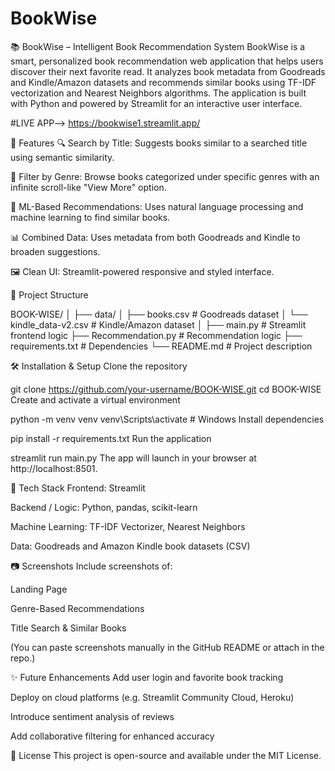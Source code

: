 # BookWise

📚 BookWise – Intelligent Book Recommendation System
BookWise is a smart, personalized book recommendation web application that helps users discover their next favorite read. It analyzes book metadata from Goodreads and Kindle/Amazon datasets and recommends similar books using TF-IDF vectorization and Nearest Neighbors algorithms. The application is built with Python and powered by Streamlit for an interactive user interface.

#LIVE APP--> https://bookwise1.streamlit.app/

🚀 Features
🔍 Search by Title: Suggests books similar to a searched title using semantic similarity.

🎨 Filter by Genre: Browse books categorized under specific genres with an infinite scroll-like "View More" option.

🤖 ML-Based Recommendations: Uses natural language processing and machine learning to find similar books.

📊 Combined Data: Uses metadata from both Goodreads and Kindle to broaden suggestions.

🖼️ Clean UI: Streamlit-powered responsive and styled interface.

📁 Project Structure

BOOK-WISE/
│
├── data/
│   ├── books.csv                  # Goodreads dataset
│   └── kindle_data-v2.csv         # Kindle/Amazon dataset
│
├── main.py                        # Streamlit frontend logic
├── Recommendation.py             # Recommendation logic
├── requirements.txt              # Dependencies
└── README.md                     # Project description

🛠️ Installation & Setup
Clone the repository

git clone https://github.com/your-username/BOOK-WISE.git
cd BOOK-WISE
Create and activate a virtual environment

python -m venv venv
venv\Scripts\activate  # Windows
Install dependencies


pip install -r requirements.txt
Run the application


streamlit run main.py
The app will launch in your browser at http://localhost:8501.

🧠 Tech Stack
Frontend: Streamlit

Backend / Logic: Python, pandas, scikit-learn

Machine Learning: TF-IDF Vectorizer, Nearest Neighbors

Data: Goodreads and Amazon Kindle book datasets (CSV)

📷 Screenshots
Include screenshots of:

Landing Page

Genre-Based Recommendations

Title Search & Similar Books

(You can paste screenshots manually in the GitHub README or attach in the repo.)

✨ Future Enhancements
Add user login and favorite book tracking

Deploy on cloud platforms (e.g. Streamlit Community Cloud, Heroku)

Introduce sentiment analysis of reviews

Add collaborative filtering for enhanced accuracy

📄 License
This project is open-source and available under the MIT License.



